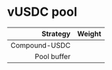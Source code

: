 # vUSDC pool
|Strategy | Weight |
|-------: | --------|
|Compound-USDC |      |
|Pool buffer |      |
